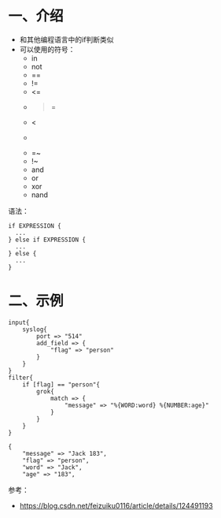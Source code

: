 # 一、介绍

- 和其他编程语言中的if判断类似
- 可以使用的符号：
  - in
  - not
  - ==
  - !=
  - <=
  - >=
  - <
  - >
  - =~
  - !~
  - and
  - or
  - xor
  - nand

语法：
```
if EXPRESSION {
  ...
} else if EXPRESSION {
  ...
} else {
  ...
}
```

# 二、示例
```
input{
    syslog{
        port => "514"
        add_field => {
            "flag" => "person"
        }
    }
}
filter{
    if [flag] == "person"{
        grok{
            match => {
                "message" => "%{WORD:word} %{NUMBER:age}"
            }
        }
    }
}
```

```
{
	"message" => "Jack 183",
	"flag" => "person",
	"word" => "Jack",
	"age" => "183",
```

参考：
- https://blog.csdn.net/feizuiku0116/article/details/124491193
